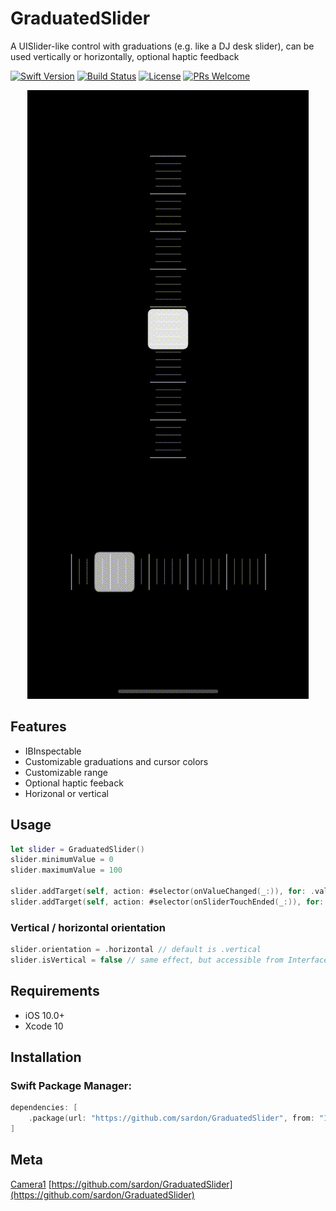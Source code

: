 # GraduatedSlider

A UISlider-like control with graduations (e.g. like a DJ desk slider), can be used vertically or horizontally, optional haptic feedback

[![Swift Version][swift-image]][swift-url]
[![Build Status][travis-image]][travis-url]
[![License][license-image]][license-url]
[![PRs Welcome](https://img.shields.io/badge/PRs-welcome-brightgreen.svg?style=flat-square)](http://makeapullrequest.com)


<p align="center">
<img src="Screenshots/GraduatedSlider.gif">
</p>

## Features

* IBInspectable
* Customizable graduations and cursor colors
* Customizable range
* Optional haptic feeback
* Horizonal or vertical



## Usage

```swift
let slider = GraduatedSlider()
slider.minimumValue = 0
slider.maximumValue = 100

slider.addTarget(self, action: #selector(onValueChanged(_:)), for: .valueChanged) 
slider.addTarget(self, action: #selector(onSliderTouchEnded(_:)), for: . touchUpInside)
```

### Vertical / horizontal orientation

```swift
slider.orientation = .horizontal // default is .vertical
slider.isVertical = false // same effect, but accessible from Interface Builder
```


## Requirements

- iOS 10.0+
- Xcode 10

## Installation


### Swift Package Manager:

```swift
dependencies: [
    .package(url: "https://github.com/sardon/GraduatedSlider", from: "1.0.0")
]
```

## Meta

[Camera1](https://camera1.app)
[https://github.com/sardon/GraduatedSlider](https://github.com/sardon/GraduatedSlider)

[swift-image]:https://img.shields.io/badge/swift-5.0-orange.svg
[swift-url]: https://swift.org/
[license-image]: https://img.shields.io/badge/License-MIT-blue.svg
[license-url]: LICENSE.txt
[travis-image]: https://img.shields.io/travis/dbader/node-datadog-metrics/master.svg?style=flat-square
[travis-url]: https://travis-ci.org/dbader/node-datadog-metrics
